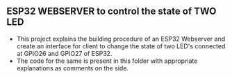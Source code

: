 ## ESP32 WEBSERVER to control the state of TWO LED

* This project explains the building procedure of an ESP32 Webserver and create an interface for client to change the state of two LED's connected at GPIO26 and GPIO27 of ESP32.
* The code for the same is present in this folder with appropriate explanations as comments on the side.
